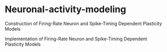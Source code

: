 # Neuronal-activity-modeling
Construction of Firing-Rate Neuron and Spike-Timing Dependent Plasticity Models

Implementation of Firing-Rate Neuron and Spike-Timing Dependent Plasticity Models
